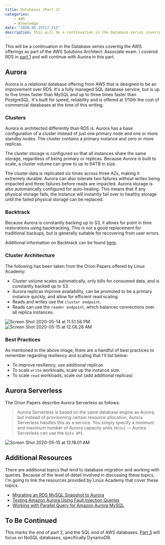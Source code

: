 ```yaml
---
title: Databases (Part 2)
categories:
    - AWS
    - Knowledge
date: "2020.05.15T17:21Z"
description: This will be a continuation in the Database series covering the AWS offerings as part of the AWS Solutions Architect Associate exam.
---
```



This will be a continuation in the Database series covering the AWS offerings as part of the AWS Solutions Architect: Associate exam. I covered RDS in [part 1](../blog/databases-part-1) and will continue with Aurora in this part.

## Aurora

Aurora is a relational database offering from AWS that is designed to be an improvement over RDS. It's a fully managed SQL database service, but is up to five times faster than MySQL and up to three times faster than PostgreSQL. It's built for speed, reliability and is offered at 1/10th the cost of commercial databases at the time of this writing.

### Clusters

Aurora is architected differently than RDS is. Aurora has a base configuration of a cluster instead of just one primary node and one or more standby nodes. The cluster contains a primary instance and zero or more replicas.

The cluster storage is configured so that all instances share the same storage, regardless of being primary or replicas. Because Aurora is built to scale, a cluster volume can grow to up to 64TB in size.

The cluster data is replicated six times across three AZs, making it extremely durable. Aurora can also tolerate two failures without writes being impacted and three failures before reads are impacted. Aurora storage is also automatically configured for auto-healing. This means that if any physical storage fails, the instance will instantly fail over to healthy storage until the failed physical storage can be replaced.

### Backtrack

Because Aurora is constantly backing up to S3, it allows for point in time restorations using backtracking. This is not a good replacement for traditional backups, but is generally suitable for recovering from user errors.

Additional information on Backtrack can be found [here](https://docs.aws.amazon.com/AmazonRDS/latest/AuroraUserGuide/AuroraMySQL.Managing.Backtrack.html).

### Cluster Architecture

The following has been taken from the Orion Papers offered by Linux Academy:

* Cluster volume scales automatically, only bills for consumed data, and is constantly backed up to S3.
* Aurora replicas improve availability, can be promoted to be a primary instance quickly, and allow for efficient read scaling.
* Reads and writes use the `cluster endpoint`.
* Reads can use the `reader endpoint`, which balances connections over all
replica instances.

![Screen Shot 2020-05-14 at 11.51.56 PM](https://cdn.levine.io/uploads/images/gallery/2022-09//05/Screen-Shot-2020-05-14-at-11.51.56-PM.png)  
![Screen Shot 2020-05-15 at 12.06.28 AM](https://cdn.levine.io/uploads/images/gallery/2022-09//05/Screen-Shot-2020-05-15-at-12.06.28-AM.png)

### Best Practices

As mentioned in the above image, there are a handful of best practices to remember regarding resiliency and scaling that I'll list below:

* To improve resiliency, use additional replicas
* To scale `write` workloads, scale up the instance size.
* To scale `read` workloads, scale out (add additional replicas)

## Aurora Serverless

The Orion Papers describe Aurora Serverless as follows:
> Aurora Serverless is based on the same database engine as Aurora, but instead of provisioning certain resource allocation, Aurora Serverless handles this as a service. You simply specify a minimum and maximum number of Aurora capacity units (`ACUs`) — Aurora Serverless can use the `Data API`.

![Screen Shot 2020-05-15 at 12.18.01 AM](https://cdn.levine.io/uploads/images/gallery/2022-09//05/Screen-Shot-2020-05-15-at-12.18.01-AM.png)

## Additional Resources

There are additional topics that lend to database migration and working with queries. Because of the level of detail involved in discussing these topics, I'm going to link the resources provided by Linux Academy that cover these topics.

* [Migrating an RDS MySQL Snapshot to Aurora](https://docs.aws.amazon.com/AmazonRDS/latest/AuroraUserGuide/AuroraMySQL.Migrating.RDSMySQL.Import.html)
* [Testing Amazon Aurora Using Fault Injection Queries](https://docs.aws.amazon.com/AmazonRDS/latest/AuroraUserGuide/AuroraMySQL.Managing.FaultInjectionQueries.html)
* [Working with Parallel Query for Amazon Aurora MySQL](https://docs.aws.amazon.com/AmazonRDS/latest/AuroraUserGuide/aurora-mysql-parallel-query.html)

## To Be Continued

This marks the end of part 2, and the SQL end of AWS databases. [Part 3](../blog/databases-part-3) will focus on NoSQL databases, specifically DynamoDB.
